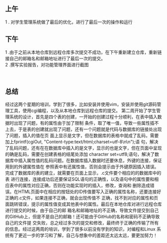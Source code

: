 ## 上午
1 . 对学生管理系统做了最后的优化，进行了最后一次的操作和运行    
## 下午
1 .由于之前从本地仓库到远程仓库多次提交不成功，在下午重新建立仓库，重新链接自己的邮箱名和邮箱地址进行了最后一次的提交。   
2 .撰写实验报告，对功能管理界面进行截图   

 
## 总结
经过这两个星期的培训，学到了很多，比如安装并使用vim，安装并使用git源码管理工具，使用cgi编程，以及从本地仓库到远程仓库的提交。
第二周开始了学生管理系统的设计，首先是四个表的创建，一开始的创建过程十分顺利，在表中插入数据时出现了问题，有的属性由于加了限制
条件，取了唯一值，导致一些属性插不上去，于是表的创建就出现了问题，还有一个问题就是代码与数据库的链接处出现了问题，插入的值在页
面上显示是文字，但在数据库的表格中就成了乱码，需要加上fprintf(cgiOut, "Content-type:text/html;charset=utf-8\n\n");语
句，解决了乱码问题，还有在在数据库中插入的是文字，显示的也是文字，但在页面中呈现的确是乱码，需要在创建表格的结尾处添加
character set=utf8;语句，解决了数据库中插入属性值的乱码问题。在数据库插入数据时还要休息，外键的连接，保证用到的外键属性值在
参照表中有还属性值，否则会提示由于外键原因插入错误。完成了数据库的表的建立，就需要在页面上显示，.c文件要个相应的的数据库中的表
进行连接，连接成功后还要保证SQL语句的正确性，以及语句中的属性要和相应表中的属性对应正确，否则在功能实现时的插入，修改，查询和
删除造成错误。在HTML页面中在相应的按钮处的ID传值要写入正确的属性名称，还要连接好正确的.c文件，如果连接不正确，就会出现传值不
正确，找不到对应的属性和页面跳转错误，提示的属性值变成其他表中的属性。最后在本地仓库对进行远程仓库进行提交的时候，由于自己的邮
箱名和邮箱地址的不正确，导致文件提交到自己的GitHub上，但是不是自己的邮箱！还可能由于GitHub的名称和密码不正确导致自己的文件提
交失败，总之经过多次的提交和修改，最终终于正确的传输了所有的信息。经过这两周的培训，学到了很多以前没有学到的知识，对编程和Linux
系统有了更近一步的学习和了解，自己与想象中的差距还太远太远，要更加努力！

